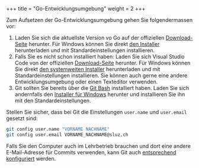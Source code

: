 +++
title = "Go-Entwicklungsumgebung"
weight = 2
+++

Zum Aufsetzen der Go-Entwicklungsumgebung gehen Sie folgendermassen vor:

1. Laden Sie sich die aktuellste Version vo Go auf der offiziellen
   [Download-Seite](https://go.dev/dl/) herunter. Für Windows können Sie direkt
   [den Installer](https://go.dev/dl/go1.23.3.windows-amd64.msi) herunterladen
   und mit Standardeinstellungen installieren.
2. Falls Sie es nicht schon installiert haben: Laden Sie sich Visual Studio Code
   von der offiziellen [Download-Seite](https://code.visualstudio.com/Download)
   herunter. Für Windows können Sie direkt [den systemweiten
   Installer](https://code.visualstudio.com/Download#) herunterladen und mit
   Standardeinstellungen installieren. Sie können auch gerne eine andere
   Entwicklungsumgebung oder einen Texteditor verwenden.
3. Git sollten Sie bereits über die [Git
   Bash](https://git-scm.com/downloads/win) installiert haben. Laden Sie sich
   andernfalls den [Installer für
   Windows](https://github.com/git-for-windows/git/releases/download/v2.47.0.windows.2/Git-2.47.0.2-64-bit.exe)
   herunter und installieren Sie ihn mit den Standardeinstellungen.

Stellen Sie sicher, dass bei Git die Einstellungen `user.name` und `user.email`
gesetzt sind:

```bash
git config user.name "VORNAME NACHNAME"
git config user.email VORNAME_NACHNAME@sluz.ch
```

Falls Sie den Computer auch im Lehrbetrieb brauchen und dort eine andere
E-Mail-Adresse für Commits verwenden, kann Git auch [entsprechend
konfiguriert](https://www.paedubucher.ch/articles/git-with-multiple-email-addresses/)
werden.

